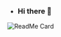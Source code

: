 - ### Hi there 👋

<!--
**Kaweees/Kaweees** is a ✨ _special_ ✨ repository because its `README.md` (this file) appears on your GitHub profile.

- Here are some ideas to get you started:

- 🔭 I’m currently working on ...
- 🌱 I’m currently learning ...
- 👯 I’m looking to collaborate on ...
- 🤔 I’m looking for help with ...
- 💬 Ask me about ...
- 📫 How to reach me: ...
- 😄 Pronouns: ...
- ⚡ Fun fact: ...
-->

![ReadMe Card](https://github-readme-stats.vercel.app/api?username=Kaweees&show_icons=true&count_private=true&include_all_commits=true)

